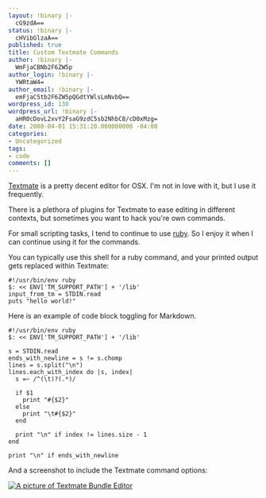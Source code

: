 ```yaml
---
layout: !binary |-
  cG9zdA==
status: !binary |-
  cHVibGlzaA==
published: true
title: Custom Textmate Commands
author: !binary |-
  WmFjaCBNb2F6ZW5p
author_login: !binary |-
  YWRtaW4=
author_email: !binary |-
  emFjaC5tb2F6ZW5pQGdtYWlsLmNvbQ==
wordpress_id: 138
wordpress_url: !binary |-
  aHR0cDovL2xvY2FsaG9zdC5sb2NhbC8/cD0xMzg=
date: 2008-04-01 15:31:20.000000000 -04:00
categories:
- Uncategorized
tags:
- code
comments: []
---
```

[Textmate](http://macromates.com/) is a pretty decent editor for OSX. I'm not in love with it, but I use it frequently.

There is a plethora of plugins for Textmate to ease editing in different contexts, but sometimes you want to hack you're own commands.

For small scripting tasks, I tend to continue to use [ruby](http://www.ruby-lang.org/en/). So I enjoy it when I can continue using it for the commands.

You can typically use this shell for a ruby command, and your printed output gets replaced within Textmate:

	#!/usr/bin/env ruby
	$: << ENV['TM_SUPPORT_PATH'] + '/lib'
	input_from_tm = STDIN.read
	puts "hello world!"

Here is an example of code block toggling for Markdown.

	#!/usr/bin/env ruby
	$: << ENV['TM_SUPPORT_PATH'] + '/lib'

	s = STDIN.read
	ends_with_newline = s != s.chomp
	lines = s.split("\n")
	lines.each_with_index do |s, index|
	  s =~ /^(\t)?(.*)/

	  if $1
	    print "#{$2}"
	  else
	    print "\t#{$2}"
	  end

	  print "\n" if index != lines.size - 1
	end

	print "\n" if ends_with_newline

And a screenshot to include the Textmate command options:

<a href="/assets/2008/3/29/textmate_markdown_command.png"><img src="/assets/2008/3/29/textmate_markdown_command_small.png" alt="A picture of Textmate Bundle Editor"/></a>

